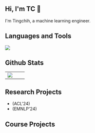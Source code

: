 ## Hi, I'm TC 👋  

I'm Tingchih, a machine learning engineer.

## Languages and Tools   

<a href="https://go-skill-icons.vercel.app/">
<img src="https://go-skill-icons.vercel.app/api/icons?i=c,cpp,python,java,javascript,php,bash,html,huggingface,opencv,pytorch,tensorflow,androidstudio,xcode,eclipse,visualstudio,jupyter,latex,aws,s3,docker,github,figma,androidstudio,cuda,linux"/>
</a>

## Github Stats

<table>
   <tr>
      <!-- <td valign="top" width="50%"> -->
         <!-- <img src="https://github-readme-stats.vercel.app/api?username=tingchihc&show_icons=true&count_private=true&hide_border=true" align="center" /> -->
      <!-- </td> -->
      <td valign="top" width="50%">
         <img src="https://github-readme-stats.vercel.app/api/top-langs/?username=tingchihc&hide_border=true&layout=compact" align="center" />
      </td>
   </tr>
</table>

## Research Projects  

* (ACL'24)
* (EMNLP'24)

## Course Projects  
